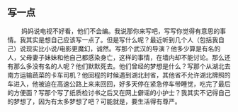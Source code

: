 ## 写一点

&nbsp;&nbsp;&nbsp;&nbsp;&nbsp;&nbsp;&nbsp;&nbsp;妈妈说电视不好看，他们不会编。我说那你来写吧，写写你觉得有意思的事情。我其实是想自己应该写一点了。但是写什么呢？最近听到几个人（包括我自己）说现实比小说/电影更魔幻，诚然。写那个武汉的导演？他多少算是有名的人，父母妻子妹妹和他自己都感染身亡，这样的事情，在墙内却不能讨论。那么还有那么多没有名的人呢？他们默默死去。他们曾经的梦想是什么？写那个从湖北去南方运输蔬菜的卡车司机？他回程的时候遇到湖北封省，其他省不允许湖北牌照的车进入，他被迫在高速公路上来来回回，好多天停在紧急停车带睡觉，吃完了最后的方便面？写那个写了纸质检讨书之后又在网上僻谣的小护士？我其实不记得自己的梦想了，因为有太多梦想了吧？可能就是，要生活得有尊严。